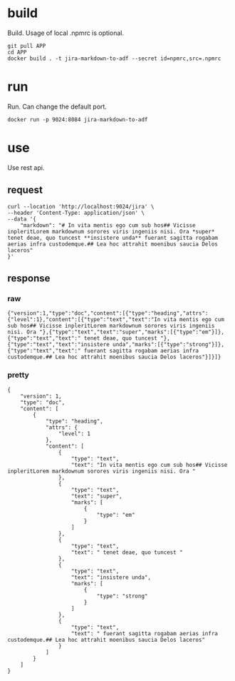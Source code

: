 # build

Build. Usage of local .npmrc is optional.

    git pull APP
    cd APP
    docker build . -t jira-markdown-to-adf --secret id=npmrc,src=.npmrc

# run

Run. Can change the default port.

    docker run -p 9024:8084 jira-markdown-to-adf

# use

Use rest api.

## request

    curl --location 'http://localhost:9024/jira' \
    --header 'Content-Type: application/json' \
    --data '{
        "markdown": "# In vita mentis ego cum sub hos## Vicisse inpleritLorem markdownum sorores viris ingeniis nisi. Ora *super* tenet deae, quo tuncest **insistere unda** fuerant sagitta rogabam aerias infra custodemque.## Lea hoc attrahit moenibus saucia Delos laceros"
    }'

## response

### raw

    {"version":1,"type":"doc","content":[{"type":"heading","attrs":{"level":1},"content":[{"type":"text","text":"In vita mentis ego cum sub hos## Vicisse inpleritLorem markdownum sorores viris ingeniis nisi. Ora "},{"type":"text","text":"super","marks":[{"type":"em"}]},{"type":"text","text":" tenet deae, quo tuncest "},{"type":"text","text":"insistere unda","marks":[{"type":"strong"}]},{"type":"text","text":" fuerant sagitta rogabam aerias infra custodemque.## Lea hoc attrahit moenibus saucia Delos laceros"}]}]}

### pretty

    {
        "version": 1,
        "type": "doc",
        "content": [
            {
                "type": "heading",
                "attrs": {
                    "level": 1
                },
                "content": [
                    {
                        "type": "text",
                        "text": "In vita mentis ego cum sub hos## Vicisse inpleritLorem markdownum sorores viris ingeniis nisi. Ora "
                    },
                    {
                        "type": "text",
                        "text": "super",
                        "marks": [
                            {
                                "type": "em"
                            }
                        ]
                    },
                    {
                        "type": "text",
                        "text": " tenet deae, quo tuncest "
                    },
                    {
                        "type": "text",
                        "text": "insistere unda",
                        "marks": [
                            {
                                "type": "strong"
                            }
                        ]
                    },
                    {
                        "type": "text",
                        "text": " fuerant sagitta rogabam aerias infra custodemque.## Lea hoc attrahit moenibus saucia Delos laceros"
                    }
                ]
            }
        ]
    }